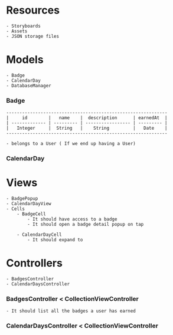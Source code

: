 

# Resources
    - Storyboards
    - Assets
    - JSON storage files



# Models
    - Badge
    - CalendarDay
    - DatabaseManager

### Badge
	-------------------------------------------------------------
	|     id		|   name   	|  description  	| earnedAt 	|
	| ------------- | ---------	| -----------------	| ---------	|
	|   Integer   	|  String   |    String        	|   Date    |
	-------------------------------------------------------------

    - belongs to a User ( If we end up having a User)
    
### CalendarDay



# Views
    - BadgePopup
    - CalendarDayView
    - Cells
        - BadgeCell
            - It should have access to a badge
            - It should open a badge detail popup on tap
    
        - CalendarDayCell
            - It should expand to 



# Controllers
    - BadgesController
    - CalendarDaysController

### BadgesController < CollectionViewController
    - It should list all the badges a user has earned

### CalendarDaysController < CollectionViewController

